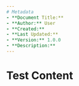 ```yaml
---
# Metadata
- **Document Title:**
- **Author:** User
- **Created:**
- **Last Updated:**
- **Version:** 1.0.0
- **Description:**
---
```

# Test Content